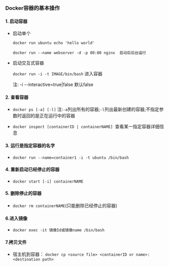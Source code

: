 ### Docker容器的基本操作

#### 1. 启动容器

- 启动单个 

  `docker run ubuntu echo 'hello world'`
  
  `docker run --name webserver -d -p 80:80 nginx  启动后后台运行` 

- 启动交互式容器

  `docker run -i -t IMAGE/bin/bash`  进入容器

  注: -i --interactive=true|false 默认false

#### 2. 查看容器
- `docker ps [-a] [-l]`
  	注:`-a`列出所有的容器;`-l`列出最新创建的容器;不指定参数时返回的是正在运行中的容器

- `docker inspect [containerID | containerNAME] `查看某一指定容器详细信息

#### 3. 运行是指定容器的名字

- `docker run --name=container1 -i -t ubuntu /bin/bash`

#### 4. 重新启动已经停止的容器

- `docker start [-i] containerNAME`

#### 5. 删除停止的容器

-  `docker rm containerNAME`(只能删除已经停止的容器)

#### 6.进入镜像
- `docker exec -it 镜像Id或镜像name /bin/bash`

#### 7.拷贝文件
- 宿主机到容器： `docker cp <source file> <containerID or name>:<destination path>`

  
